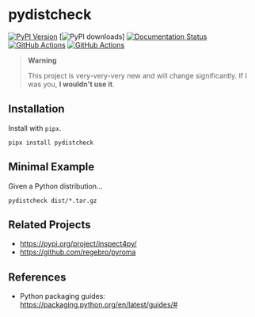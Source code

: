 # pydistcheck

[![PyPI Version](https://img.shields.io/pypi/v/pydistcheck.svg?logo=pypi&logoColor=white)](https://pypi.org/project/pydistcheck)
[![PyPI downloads](https://static.pepy.tech/badge/pydistcheck)]
[![Documentation Status](https://readthedocs.org/projects/pydistcheck/badge/?version=latest)](https://pydistcheck.readthedocs.io/)
[![GitHub Actions](https://github.com/jameslamb/pydistcheck/workflows/unit-tests/badge.svg?branch=main)](https://github.com/jameslamb/pydistcheck/actions/workflows/unit-tests.yml)
[![GitHub Actions](https://github.com/jameslamb/pydistcheck/workflows/smoke-tests/badge.svg?branch=main)](https://github.com/jameslamb/pydistcheck/actions/workflows/smoke-tests.yml)

> **Warning**
>
> This project is very-very-very new and will change significantly.
> If I was you, **I wouldn't use it**.

## Installation

Install with `pipx`.

```shell
pipx install pydistcheck
```

## Minimal Example

Given a Python distribution...

```shell
pydistcheck dist/*.tar.gz
```

## Related Projects

* https://pypi.org/project/inspect4py/
* https://github.com/regebro/pyroma

## References

* Python packaging guides: https://packaging.python.org/en/latest/guides/#
